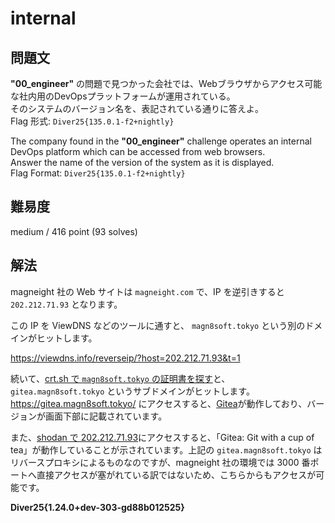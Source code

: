 # internal

## 問題文

**"00_engineer"** の問題で見つかった会社では、Webブラウザからアクセス可能な社内用のDevOpsプラットフォームが運用されている。  
そのシステムのバージョン名を、表記されている通りに答えよ。  
Flag 形式: `Diver25{135.0.1-f2+nightly}`

The company found in the **"00_engineer"** challenge operates an internal DevOps platform which can be accessed from web browsers.  
Answer the name of the version of the system as it is displayed.  
Flag Format: `Diver25{135.0.1-f2+nightly}`


## 難易度

medium / 416 point (93 solves)

## 解法

magneight 社の Web サイトは `magneight.com` で、IP を逆引きすると `202.212.71.93` となります。

この IP を ViewDNS などのツールに通すと、 `magn8soft.tokyo` という別のドメインがヒットします。

https://viewdns.info/reverseip/?host=202.212.71.93&t=1

続いて、[crt.sh で `magn8soft.tokyo` の証明書を探す](https://crt.sh/?q=magn8soft.tokyo)と、 `gitea.magn8soft.tokyo` というサブドメインがヒットします。  
https://gitea.magn8soft.tokyo/ にアクセスすると、[Gitea](https://about.gitea.com/)が動作しており、バージョンが画面下部に記載されています。

また、[shodan で 202.212.71.93](https://www.shodan.io/host/202.212.71.93)にアクセスすると、「Gitea: Git with a cup of tea」が動作していることが示されています。上記の `gitea.magn8soft.tokyo` はリバースプロキシによるものなのですが、magneight 社の環境では 3000 番ポートへ直接アクセスが塞がれている訳ではないため、こちらからもアクセスが可能です。

**Diver25{1.24.0+dev-303-gd88b012525}**

